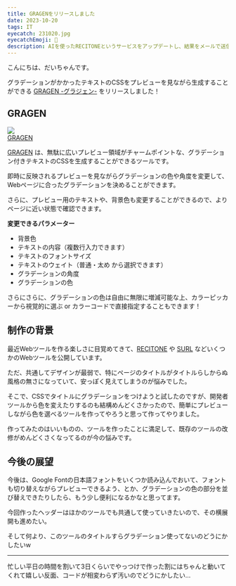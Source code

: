 ```yaml
---
title: GRAGENをリリースしました
date: 2023-10-20
tags: IT
eyecatch: 231020.jpg
eyecatchEmoji: 🌈
description: AIを使ったRECITONEというサービスをアップデートし、結果をメールで送信できるようになりました。
---
```


こんにちは、だいちゃんです。

グラデーションがかかったテキストのCSSをプレビューを見ながら生成することができる [GRAGEN -グラジェン-](https://app.udcxx.me/gragen/) をリリースしました！

## GRAGEN

[![](/images/231020.jpg)](https://app.udcxx.me/gragen/)    
[GRAGEN](https://app.udcxx.me/gragen/)

[GRAGEN](https://app.udcxx.me/gragen/) は、無駄に広いプレビュー領域がチャームポイントな、グラデーション付きテキストのCSSを生成することができるツールです。

即時に反映されるプレビューを見ながらグラデーションの色や角度を変更して、Webページに合ったグラデーションを決めることができます。

さらに、プレビュー用のテキストや、背景色も変更することができるので、よりページに近い状態で確認できます。

**変更できるパラメーター**

* 背景色
* テキストの内容（複数行入力できます）
* テキストのフォントサイズ
* テキストのウェイト（普通・太め から選択できます）
* グラデーションの角度
* グラデーションの色

さらにさらに、グラデーションの色は自由に無限に増減可能な上、カラーピッカーから視覚的に選ぶ or カラーコードで直接指定することもできます！


## 制作の背景

最近Webツールを作る楽しさに目覚めてきて、[RECITONE](https://app.udcxx.me/recitone/) や [SURL](https://app.udcxx.me/surl/) などいくつかのWebツールを公開しています。

ただ、共通してデザインが最弱で、特にページのタイトルがタイトルらしからぬ風格の無さになっていて、安っぽく見えてしまうのが悩みでした。

そこで、CSSでタイトルにグラデーションをつけようと試したのですが、開発者ツールから色を変えたりするのも結構めんどくさかったので、簡単にプレビューしながら色を選べるツールを作ってやろうと思って作ってやりました。

作ってみたのはいいものの、ツールを作ったことに満足して、既存のツールの改修がめんどくさくなってるのが今の悩みです。


## 今後の展望

今後は、Google Fontの日本語フォントをいくつか読み込んでおいて、フォントも切り替えながらプレビューできるよう、とか、グラデーションの色の部分を並び替えできたりしたら、もう少し便利になるかなと思ってます。

今回作ったヘッダーはほかのツールでも共通して使っていきたいので、その横展開も進めたい。

そして何より、このツールのタイトルすらグラデーション使ってないのどうにかしたいw

---

忙しい平日の時間を割いて3日くらいでやっつけで作った割にはちゃんと動いてくれて嬉しい反面、コードが相変わらず汚いのでどうにかしたい...